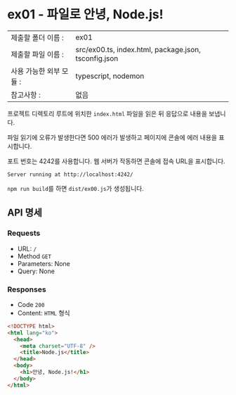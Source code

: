 # ex01 - 파일로 안녕, Node.js!

|                         |                                                      |
| :---------------------- | ---------------------------------------------------- |
| 제출할 폴더 이름 :      | ex01                                                 |
| 제출할 파일 이름 :      | src/ex00.ts, index.html, package.json, tsconfig.json |
| 사용 가능한 외부 모듈 : | typescript, nodemon                                  |
| 참고사항 :              | 없음                                                 |

프로젝트 디렉토리 루트에 위치한 `index.html` 파일을 읽은 뒤 응답으로 내용을 보냅니다.

파일 읽기에 오류가 발생한다면 500 에러가 발생하고 페이지에 콘솔에 에러 내용을 표시합니다.

포트 번호는 4242를 사용합니다. 웹 서버가 작동하면 콘솔에 접속 URL을 표시합니다.

```
Server running at http://localhost:4242/
```

`npm run build`를 하면 `dist/ex00.js`가 생성됩니다.

## API 명세

### Requests

- URL: `/`
- Method `GET`
- Parameters: None
- Query: None

### Responses

- Code `200`
- Content: `HTML` 형식

```html
<!DOCTYPE html>
<html lang="ko">
  <head>
    <meta charset="UTF-8" />
    <title>Node.js</title>
  </head>
  <body>
    <h1>안녕, Node.js!</h1>
  </body>
</html>
```

